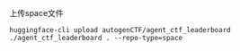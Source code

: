 上传space文件

```shell
huggingface-cli upload autogenCTF/agent_ctf_leaderboard ./agent_ctf_leaderboard . --repo-type=space
```